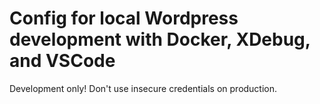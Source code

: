 # Config for local Wordpress development with Docker, XDebug, and VSCode

Development only! Don't use insecure credentials on production.
